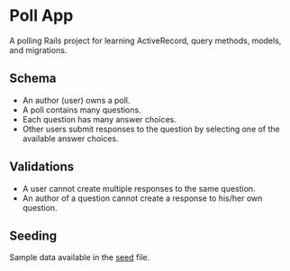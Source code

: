 # Poll App

A polling Rails project for learning ActiveRecord, query methods, models, and migrations.

## Schema

- An author (user) owns a poll.
- A poll contains many questions.
- Each question has many answer choices.
- Other users submit responses to the question by selecting one of the available answer choices.

## Validations

- A user cannot create multiple responses to the same question.
- An author of a question cannot create a response to his/her own question.

## Seeding

Sample data available in the [seed](/db/seeds.rb) file.
